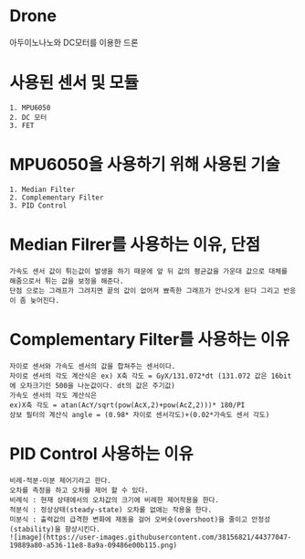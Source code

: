 # Drone
아두이노나노와 DC모터를 이용한 드론

# 사용된 센서 및 모듈
    1. MPU6050
    2. DC 모터
    3. FET

# MPU6050을 사용하기 위해 사용된 기술
    1. Median Filter  
    2. Complementary Filter
    3. PID Control

# Median Filrer를 사용하는 이유, 단점
    가속도 센서 값이 튀는값이 발생을 하기 때문에 앞 뒤 값의 평균값을 가운대 값으로 대체를 해줌으로서 튀는 값을 보정을 해준다.
    단점 으로는 그래프가 그려지면 끝의 값이 없어져 뾰족한 그래프가 안나오게 된다 그리고 반응이 좀 늦어진다.

# Complementary Filter를 사용하는 이유
    자이로 센서와 가속도 센서의 값을 합쳐주는 센서이다.
    자이로 센서의 각도 계산식은 ex) X축 각도 = GyX/131.072*dt (131.072 값은 16bit에 오차크기인 500을 나눈값이다. dt의 값은 주기값)
    가속도 센서의 각도 계산식은 
    ex)X축 각도 = atan(AcY/sqrt(pow(AcX,2)+pow(AcZ,2)))* 180/PI
    상보 필터의 계산식 angle = (0.98* 자이로 센서각도)+(0.02*가속도 센서 각도)

# PID Control 사용하는 이유 
    비례-적분-미분 제어기라고 한다. 
    오차를 측정을 하고 오차를 제어 할 수 있다.
    비례식 : 현재 상태에서의 오차값의 크기에 비례한 제어작용을 한다.
    적분식 : 정상상태(steady-state) 오차를 없애는 작용을 한다.
    미분식 : 출력값의 급격한 변화에 제동을 걸어 오버슛(overshoot)을 줄이고 안정성(stability)을 향상시킨다.
    ![image](https://user-images.githubusercontent.com/38156821/44377047-19889a80-a536-11e8-8a9a-09486e00b115.png)

#
